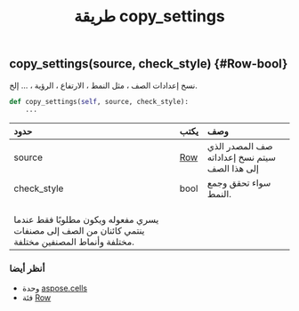 ﻿---
title: طريقة copy_settings
second_title: Aspose.Cells for Python via .NET API المراجع
description:
type: docs
weight: 30
url: /ar/python-net/aspose.cells/row/copy_settings/
is_root: false
---
##  copy_settings(source, check_style) {#Row-bool}
نسخ إعدادات الصف ، مثل النمط ، الارتفاع ، الرؤية ، ... إلخ.



```python
def copy_settings(self, source, check_style):
    ...
```


| حدود| يكتب| وصف|
| :- | :- | :- |
| source | [Row](/cells/ar/python-net/aspose.cells/row) | صف المصدر الذي سيتم نسخ إعداداته إلى هذا الصف|
| check_style | bool | سواء تحقق وجمع النمط.<br/> يسري مفعوله ويكون مطلوبًا فقط عندما ينتمي كائنان من الصف إلى مصنفات مختلفة وأنماط المصنفين مختلفة.|



###  أنظر أيضا
* وحدة [aspose.cells](../../)
* فئة [Row](/cells/ar/python-net/aspose.cells/row)
